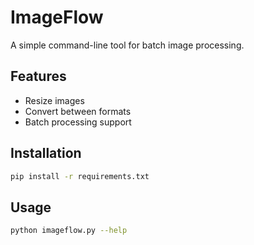 # ImageFlow

A simple command-line tool for batch image processing.

## Features
- Resize images
- Convert between formats
- Batch processing support

## Installation
```bash
pip install -r requirements.txt
```

## Usage
```bash
python imageflow.py --help
```